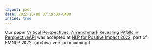 ```yaml
---
layout: post
date: 2022-10-08 07:59:00-0400
inline: true
---
```


Our paper [Critical Perspectives: A Benchmark Revealing Pitfalls in PerspectiveAPI]() was accepted at [NLP for Positive Impact 2022](https://sites.google.com/view/nlp4positiveimpact/home?authuser=0), part of EMNLP 2022. (archival version incoming!)